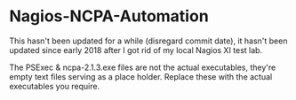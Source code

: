 # Nagios-NCPA-Automation
This hasn't been updated for a while (disregard commit date), it hasn't been updated since early 2018 after I got rid of my local Nagios XI test lab.

The PSExec & ncpa-2.1.3.exe files are not the actual executables, they're empty text files serving as a place holder. Replace these with the actual executables you require.
